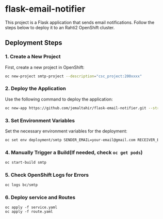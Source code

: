 # flask-email-notifier

This project is a Flask application that sends email notifications. Follow the steps below to deploy it to an Rahti2 OpenShift cluster.

## Deployment Steps

### 1. Create a New Project
First, create a new project in OpenShift:
```sh
oc new-project smtp-project --description="csc_project:200xxxx"
```

### 2. Deploy the Application
Use the following command to deploy the application:
```sh
oc new-app https://github.com/jemaltahir/flask-email-notifier.git --strategy=docker --name="smtp" -l app=smtp
```

### 3. Set Environment Variables
Set the necessary environment variables for the deployment:
```sh
oc set env deployment/smtp SENDER_EMAIL=your-email@gmail.com RECEIVER_EMAIL=receiver-email@gmail.com
```

### 4. Manually Trigger a Build(If needed, check `oc get pods`)
```sh
oc start-build smtp
```

### 5. Check OpenShift Logs for Errors
```sh
oc logs bc/smtp
```

### 6. Deploy service and Routes
```Sh
oc apply -f service.yaml
oc apply -f route.yaml
```
